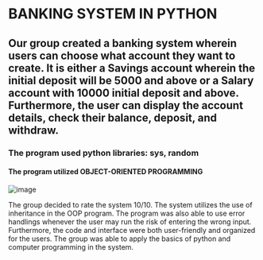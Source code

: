 # BANKING SYSTEM IN PYTHON
## Our group created a banking system wherein users can choose what account they want to create. It is either a Savings account wherein the initial deposit will be 5000 and above or a Salary account with 10000 initial deposit and above. Furthermore, the user can display the account details, check their balance, deposit, and withdraw. 
### The program used python libraries: sys, random
#### The program utilized OBJECT-ORIENTED PROGRAMMING

![image](https://user-images.githubusercontent.com/115076603/206905981-9e5c3f37-42d8-44d7-abd2-e046e08afb04.png)

The group decided to rate the system 10/10. The system utilizes the use of inheritance in the OOP program. The program was also able to use error handlings whenever the user may run the risk of entering the wrong input. Furthermore, the code and interface were both user-friendly and organized for the users. The group was able to apply the basics of python and computer programming in the system.
